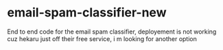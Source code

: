 # email-spam-classifier-new
End to end code for the email spam classifier, deployement is not working cuz hekaru just off their free service, i m looking for another option
